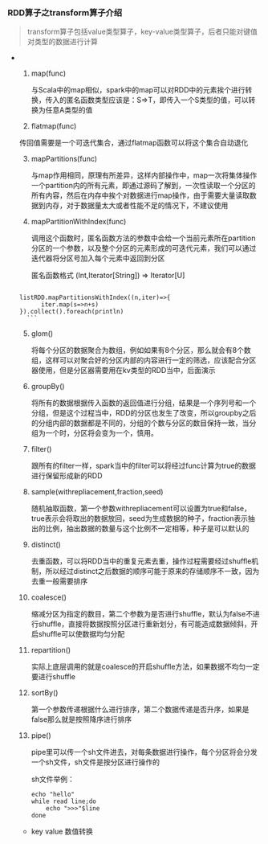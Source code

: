 ### RDD算子之transform算子介绍

> transform算子包括value类型算子，key-value类型算子，后者只能对键值对类型的数据进行计算

- 1. map(func)

        与Scala中的map相似，spark中的map可以对RDD中的元素挨个进行转换，传入的匿名函数类型应该是：S=>T，即传入一个S类型的值，可以转换为任意A类型的值

  2. flatmap(func)

   传回值需要是一个可迭代集合，通过flatmap函数可以将这个集合自动退化

    3. mapPartitions(func)

        与map作用相同，原理有所差异，这样内部操作中，map一次将集体操作一个partition内的所有元素，即通过源码了解到，一次性读取一个分区的所有内容，然后在内存中挨个对数据进行map操作，由于需要大量读取数据到内存，对于数据量太大或者性能不足的情况下，不建议使用

    4. mapPartitionWithIndex(func)

        调用这个函数时，匿名函数方法的参数中会给一个当前元素所在partition分区的一个参数，以及整个分区的元素形成的可迭代元素，我们可以通过迭代器将分区号加入每个元素中返回到分区
  
        匿名函数格式	(Int,Iterator[String]) => Iterator[U] 
  
        ```scala
      listRDD.mapPartitionsWithIndex((n,iter)=>{
            iter.map(s=>n+s)
      }).collect().foreach(println)
        ```

    5. glom()

        将每个分区的数据聚合为数组，例如如果有8个分区，那么就会有8个数组，这样可以对聚合好的分区内部的内容进行一定的筛选，应该配合分区器使用，但是分区器需要用在kv类型的RDD当中，后面演示

    6. groupBy()

        将所有的数据根据传入函数的返回值进行分组，结果是一个序列号和一个分组，但是这个过程当中，RDD的分区也发生了改变，所以groupby之后的分组内部的数据都是不同的，分组的个数与分区的数目保持一致，当分组为一个时，分区将会变为一个，慎用。

    7. filter()

        跟所有的filter一样，spark当中的filter可以将经过func计算为true的数据进行保留形成新的RDD

    8. sample(withrepliacement,fraction,seed)

        随机抽取函数，第一个参数withrepliacement可以设置为true和false，true表示会将取出的数据放回，seed为生成数据的种子，fraction表示抽出的比例，抽出数据的数量与这个比例不一定相等，种子是可以默认的
  
    9. distinct()
  
        去重函数，可以将RDD当中的重复元素去重，操作过程需要经过shuffle机制，所以经过distinct之后数据的顺序可能于原来的存储顺序不一致，因为去重一般需要排序
  
  10. coalesce()
  
        缩减分区为指定的数目，第二个参数为是否进行shuffle，默认为false不进行shuffle，直接将数据按照分区进行重新划分，有可能造成数据倾斜，开启shuffle可以使数据均匀分配
  
  11. repartition()
  
        实际上底层调用的就是coalesce的开启shuffle方法，如果数据不均匀一定要进行shuffle
  
  12. sortBy()
  
         第一个参数传递根据什么进行排序，第二个数据传递是否升序，如果是false那么就是按照降序进行排序
  
  13. pipe()
  
         pipe里可以传一个sh文件进去，对每条数据进行操作，每个分区将会分发一个sh文件，sh文件是按分区进行操作的
        
         sh文件举例：
        
         ```shell
         echo "hello"
         while read line;do
             echo ">>>"$line
         done
         ```
  
  
  - key value 数值转换
